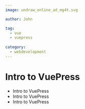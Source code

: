 ```yaml
---
image: undraw_online_ad_mg4t.svg

author: John

tag: 
  - vue
  - vuepress
  
category:
  - webdevelopment
---
```


# Intro to VuePress

- Intro to VuePress
- Intro to VuePress
- Intro to VuePress
